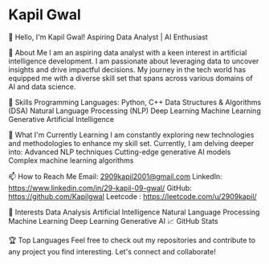 # Kapil Gwal
👋 Hello, I'm Kapil Gwal!
Aspiring Data Analyst | AI Enthusiast


🚀 About Me
I am an aspiring data analyst with a keen interest in artificial intelligence development.
I am passionate about leveraging data to uncover insights and drive impactful decisions. 
My journey in the tech world has equipped me with a diverse skill set that spans across various domains of AI and data science.

🔧 Skills
Programming Languages: Python, C++
Data Structures & Algorithms (DSA)
Natural Language Processing (NLP)
Deep Learning
Machine Learning
Generative Artificial Intelligence


🌱 What I'm Currently Learning
I am constantly exploring new technologies and methodologies to enhance my skill set. Currently, I am delving deeper into:
Advanced NLP techniques
Cutting-edge generative AI models
Complex machine learning algorithms


📫 How to Reach Me
Email: 2909kapil2001@gmail.com
LinkedIn: https://www.linkedin.com/in/29-kapil-09-gwal/
GitHub: https://github.com/Kapilgwal
Leetcode : https://leetcode.com/u/2909kapil/


🧠 Interests
Data Analysis
Artificial Intelligence
Natural Language Processing
Machine Learning
Deep Learning
Generative AI
📈 GitHub Stats


🏆 Top Languages
Feel free to check out my repositories and contribute to any project you find interesting. Let's connect and collaborate!




